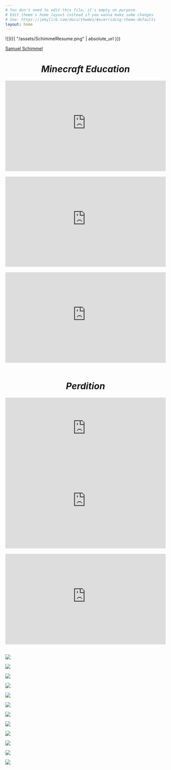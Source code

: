 ```yaml
---
# You don't need to edit this file, it's empty on purpose.
# Edit theme's home layout instead if you wanna make some changes
# See: https://jekyllrb.com/docs/themes/#overriding-theme-defaults
layout: home
---
```


![]({{ "/assets/SchimmelResume.png" | absolute_url }})
<br>

<script src="https://platform.linkedin.com/badges/js/profile.js" async defer type="text/javascript"></script>

<div class="badge-base LI-profile-badge" data-locale="en_US" data-size="medium" data-theme="light" data-type="VERTICAL" data-vanity="samuelschimmel" data-version="v1"><a class="badge-base__link LI-simple-link" href="https://www.linkedin.com/in/samuelschimmel?trk=profile-badge">Samuel Schimmel</a></div>

<h1 style="text-align: center;"><i>Minecraft Education</i></h1>

<style>.embed-container { position: relative; padding-bottom: 56.25%; height: 0; overflow: hidden; max-width: 100%; } .embed-container iframe, .embed-container object, .embed-container embed { position: absolute; top: 0; left: 0; width: 100%; height: 100%; }</style><div class='embed-container'><iframe src='https://www.youtube-nocookie.com/embed/MgrEnpssy6M' frameborder='0' allowfullscreen></iframe></div>
<br>

<style>.embed-container { position: relative; padding-bottom: 56.25%; height: 0; overflow: hidden; max-width: 100%; } .embed-container iframe, .embed-container object, .embed-container embed { position: absolute; top: 0; left: 0; width: 100%; height: 100%; }</style><div class='embed-container'><iframe src='https://www.youtube-nocookie.com/embed/hl9ZQiektJE' frameborder='0' allowfullscreen></iframe></div>
<br>

<style>.embed-container { position: relative; padding-bottom: 56.25%; height: 0; overflow: hidden; max-width: 100%; } .embed-container iframe, .embed-container object, .embed-container embed { position: absolute; top: 0; left: 0; width: 100%; height: 100%; }</style><div class='embed-container'><iframe src='https://www.youtube-nocookie.com/embed/3rKuSlgqePo' frameborder='0' allowfullscreen></iframe></div>
<br>

<h1 style="text-align: center;"><i>Perdition</i></h1>

<center><iframe src="https://store.steampowered.com/widget/1137910/" frameborder="0" width="100%" height="190"></iframe></center>

<style>.embed-container { position: relative; padding-bottom: 56.25%; height: 0; overflow: hidden; max-width: 100%; } .embed-container iframe, .embed-container object, .embed-container embed { position: absolute; top: 0; left: 0; width: 100%; height: 100%; }</style><div class='embed-container'><iframe src='https://www.youtube-nocookie.com/embed/s9_TVrtvwVw' frameborder='0' allowfullscreen></iframe></div>
<br>

<style>.embed-container { position: relative; padding-bottom: 56.25%; height: 0; overflow: hidden; max-width: 100%; } .embed-container iframe, .embed-container object, .embed-container embed { position: absolute; top: 0; left: 0; width: 100%; height: 100%; }</style><div class='embed-container'><iframe src='https://www.youtube-nocookie.com/embed/-J_eNLejD-s' frameborder='0' allowfullscreen></iframe></div>
<br>

<a href="https://steamcommunity.com/sharedfiles/filedetails/?id=1843257925"><img src="/assets/unreal/2.jpg"></a>

<a href="https://steamcommunity.com/sharedfiles/filedetails/?id=1843258246"><img src="/assets/unreal/5.jpg"></a>

<a href="https://steamcommunity.com/sharedfiles/filedetails/?id=1841959062"><img src="/assets/unreal/6.jpg"></a>

<a href="https://steamcommunity.com/sharedfiles/filedetails/?id=1843258508"><img src="/assets/unreal/7.jpg"></a>

<a href="https://steamcommunity.com/sharedfiles/filedetails/?id=1841959025"><img src="/assets/unreal/9.jpg"></a>

<a href="https://steamcommunity.com/sharedfiles/filedetails/?id=1841959200"><img src="/assets/unreal/11.jpg"></a>

<a href="https://steamcommunity.com/sharedfiles/filedetails/?id=1843260952"><img src="/assets/unreal/12.jpg"></a>

<a href="https://steamcommunity.com/sharedfiles/filedetails/?id=1843261081"><img src="/assets/unreal/13.jpg"></a>

<a href="https://steamcommunity.com/sharedfiles/filedetails/?id=1841959221"><img src="/assets/unreal/14.jpg"></a>

<a href="https://steamcommunity.com/sharedfiles/filedetails/?id=1841959266"><img src="/assets/unreal/15.jpg"></a>

<a href="https://steamcommunity.com/sharedfiles/filedetails/?id=1846276144"><img src="/assets/unreal/16.jpg"></a>

<a href="https://steamcommunity.com/sharedfiles/filedetails/?id=1843261740"><img src="/assets/unreal/17.jpg"></a>

